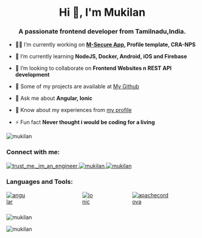 <h1 align="center">Hi 👋, I'm Mukilan</h1>
<h3 align="center">A passionate frontend developer from Tamilnadu,India.</h3>

- 👨‍💻 I’m currently working on **[M-Secure App](https://m-s-e-c-u-r-e.web.app), Profile template, CRA-NPS**

- 🌱 I’m currently learning **NodeJS, Docker, Android, iOS and Firebase**

- 👯 I’m looking to collaborate on **Frontend Websites n REST API development**

- 🔭 Some of my projects are available at [My Github](https://github.com/CoderMuki)

- 💬 Ask me about **Angular, Ionic**

- 📄 Know about my experiences from [my profile](https://mukilans-profile.web.app/home)

- ⚡ Fun fact **Never thought i would be coding for a living**

<p align="left"> <img src="https://komarev.com/ghpvc/?username=CoderMuki&label=Profile%20views&color=0e75b6&style=flat" alt="mukilan" /> </p>

<h3 align="left">Connect with me:</h3>
<p align="left">
    <a href="https://instagram.com/trust_me._im_an_engineer" target="blank">
        <img align="center" src="https://raw.githubusercontent.com/rahuldkjain/github-profile-readme-generator/master/src/images/icons/Social/instagram.svg" alt="trust_me._im_an_engineer" height="30" width="40" />
    </a>
        <a href="https://stackoverflow.com/users/21735865/mukilan" target="blank">
        <img align="center" src="https://raw.githubusercontent.com/rahuldkjain/github-profile-readme-generator/master/src/images/icons/Social/stack-overflow.svg" alt="mukilan" height="30" width="40" />
    </a>
    <a href="https://www.linkedin.com/in/mukilansin/" target="blank">
        <img align="center" src="https://raw.githubusercontent.com/rahuldkjain/github-profile-readme-generator/master/src/images/icons/Social/linked-in-alt.svg" alt="mukilan" height="30" width="40" />
    </a>
</p>

<h3 align="left">Languages and Tools:</h3>
<p align="left" style="display:flex; flex-direction:row;justify-content:space-evenly;gap:50px;">

<a href="https://angular.io" target="_blank" rel="noreferrer">
    <img src="https://angular.io/assets/images/logos/angular/angular.svg" alt="angular" width="40" height="40" />
</a>
<a href="https://nodejs.org" target="_blank" rel="noreferrer"> 
    <img src="https://raw.githubusercontent.com/devicons/devicon/master/icons/nodejs/nodejs-original-wordmark.svg" style="background-color:lightgreen;border-radius:50%" alt="nodejs" width="40" height="40" />
</a>
<a href="https://material.angular.io/" target="_blank" rel="noreferrer">
    <img src="https://raw.githubusercontent.com/devicons/devicon/master/icons/angularmaterial/angularmaterial-original.svg" alt="angular-material" width="40" height="40" />
</a>
<a href="https://ionicframework.com" target="_blank" rel="noreferrer"> 
    <img src="https://upload.wikimedia.org/wikipedia/commons/d/d1/Ionic_Logo.svg" alt="ionic" width="40" height="40" />
</a>
<a href="https://capacitorjs.com/" target="_blank" rel="noreferrer">
    <img src="https://raw.githubusercontent.com/devicons/devicon/master/icons/capacitor/capacitor-original.svg" alt="capacitor" width="40" height="40" />
</a>
<a href="https://cordova.apache.org/" target="_blank" rel="noreferrer"> 
    <img src="https://www.vectorlogo.zone/logos/apache_cordova/apache_cordova-icon.svg" alt="apachecordova" width="40" height="40" />
</a>
<a href="https://www.w3.org/html/" target="_blank" rel="noreferrer">
    <img src="https://raw.githubusercontent.com/devicons/devicon/master/icons/html5/html5-original-wordmark.svg" alt="html5" width="40" height="40" />
</a>
<a href="https://www.w3schools.com/css/" target="_blank" rel="noreferrer">
    <img src="https://raw.githubusercontent.com/devicons/devicon/master/icons/css3/css3-original-wordmark.svg" alt="css3" width="40" height="40" />
</a>
<a href="https://developer.mozilla.org/en-US/docs/Web/JavaScript" target="_blank" rel="noreferrer">
    <img src="https://raw.githubusercontent.com/devicons/devicon/master/icons/javascript/javascript-original.svg" alt="javascript" width="40" height="40" />
</a>
<a href="https://www.typescriptlang.org/" target="_blank" rel="noreferrer">
    <img src="https://raw.githubusercontent.com/devicons/devicon/master/icons/typescript/typescript-original.svg" alt="typescript" width="40" height="40" />
</a>
<a href="https://sass-lang.com" target="_blank" rel="noreferrer"> 
    <img src="https://raw.githubusercontent.com/devicons/devicon/master/icons/sass/sass-original.svg" alt="scss" width="40" height="40" />
</a>
<a href="https://www.postgresql.org" target="_blank" rel="noreferrer">
    <img src="https://raw.githubusercontent.com/devicons/devicon/master/icons/postgresql/postgresql-original-wordmark.svg" style="background-color:white;border-radius:5%" alt="postgresql" width="40" height="40" />
</a>
<a href="https://www.chartjs.org" target="_blank" rel="noreferrer"> 
    <img src="https://www.chartjs.org/media/logo-title.svg" alt="chartjs" width="40" height="40" />
</a>
<a href="https://git-scm.com/" target="_blank" rel="noreferrer"> 
    <img src="https://www.vectorlogo.zone/logos/git-scm/git-scm-icon.svg" alt="git" width="40" height="40" />
</a>
<a href="https://developer.android.com" target="_blank" rel="noreferrer"> 
    <img src="https://raw.githubusercontent.com/devicons/devicon/master/icons/androidstudio/androidstudio-original.svg" alt="android-studio" width="40" height="40" /> 
</a>
<a href="https://developer.apple.com/xcode/" target="_blank" rel="noreferrer"> 
    <img src="https://raw.githubusercontent.com/devicons/devicon/master/icons/xcode/xcode-original.svg" alt="xcode" width="40" height="40" /> 
</a>
<a href="https://firebase.google.com/" target="_blank" rel="noreferrer">
    <img src="https://www.vectorlogo.zone/logos/firebase/firebase-icon.svg" alt="firebase" width="40" height="40" />
</a>
<a href="https://www.docker.com/" target="_blank" rel="noreferrer">
    <img src="https://raw.githubusercontent.com/devicons/devicon/master/icons/docker/docker-original-wordmark.svg" alt="docker" width="40" height="40" /> 
</a>
<a href="https://postman.com" target="_blank" rel="noreferrer">
    <img src="https://www.vectorlogo.zone/logos/getpostman/getpostman-icon.svg" alt="postman" width="40" height="40" />
</a> 
<a href="https://www.linux.org/" target="_blank" rel="noreferrer">
    <img src="https://raw.githubusercontent.com/devicons/devicon/master/icons/linux/linux-original.svg" alt="linux" width="40" height="40" />
</a>
<a href="https://www.arduino.cc/" target="_blank" rel="noreferrer"> 
    <img src="https://cdn.worldvectorlogo.com/logos/arduino-1.svg" alt="arduino" width="40" height="40" />
</a>
</p>
<p>
    <img align="center" src="https://github-readme-stats.vercel.app/api?username=CoderMuki&show_icons=true&locale=en&title_color=21a319&icon_color=21a319&text_color=9f9f9f&bg_color=151515&hide_border=false&count_private=true" alt="mukilan" />
</p>
<p>
    <img align="left" src="https://github-readme-stats.vercel.app/api/top-langs/?username=CoderMuki&show_icons=true&locale=en&title_color=21a319&icon_color=21a319&text_color=9f9f9f&bg_color=151515&hide_border=false&layout=compact" alt="mukilan"/>
</p>
